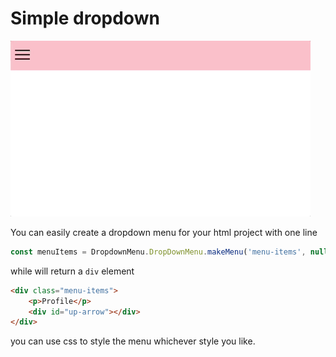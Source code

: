 # Simple dropdown

![](./menu_example.gif)

You can easily create a dropdown menu for your html project with one line

```javascript
const menuItems = DropdownMenu.DropDownMenu.makeMenu('menu-items', null, ['p', null, null, 'Profile']);
```
while will return a ```div``` element

```html
<div class="menu-items">
    <p>Profile</p>
    <div id="up-arrow"></div>
</div>
```
you can use css to style the menu whichever style you like.